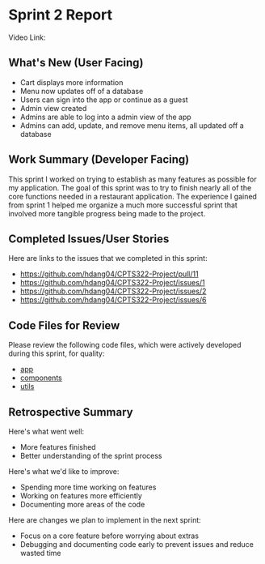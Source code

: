 # Sprint 2 Report 
Video Link: 
## What's New (User Facing)
 * Cart displays more information
 * Menu now updates off of a database
 * Users can sign into the app or continue as a guest
 * Admin view created
 * Admins are able to log into a admin view of the app
 * Admins can add, update, and remove menu items, all updated off a database

## Work Summary (Developer Facing)
This sprint I worked on trying to establish as many features as possible for my application. The goal of this sprint was to try to finish nearly all of the core functions needed in a restaurant application. The experience I gained from sprint 1 helped me organize a much more successful sprint that involved more tangible progress being made to the project.

## Completed Issues/User Stories
Here are links to the issues that we completed in this sprint:

 * https://github.com/hdang04/CPTS322-Project/pull/11
 * https://github.com/hdang04/CPTS322-Project/issues/1
 * https://github.com/hdang04/CPTS322-Project/issues/2 
 * https://github.com/hdang04/CPTS322-Project/issues/6 

## Code Files for Review
Please review the following code files, which were actively developed during this sprint, for quality:
 * [app](https://github.com/hdang04/CPTS322-Project/tree/225725eaf733492f1ee0e20c6c3db39e07555966/DineAuto/app)
 * [components](https://github.com/hdang04/CPTS322-Project/tree/225725eaf733492f1ee0e20c6c3db39e07555966/DineAuto/components)
 * [utils](https://github.com/hdang04/CPTS322-Project/tree/225725eaf733492f1ee0e20c6c3db39e07555966/DineAuto/utils)
 
## Retrospective Summary
Here's what went well:
  * More features finished
  * Better understanding of the sprint process
 
Here's what we'd like to improve:
   * Spending more time working on features
   * Working on features more efficiently
   * Documenting more areas of the code
  
Here are changes we plan to implement in the next sprint:
   * Focus on a core feature before worrying about extras
   * Debugging and documenting code early to prevent issues and reduce wasted time
